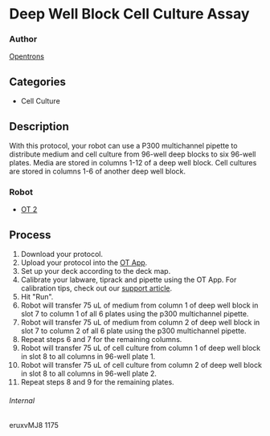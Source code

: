 # Deep Well Block Cell Culture Assay

### Author
[Opentrons](http://www.opentrons.com/)

## Categories
* Cell Culture

## Description
With this protocol, your robot can use a P300 multichannel pipette to distribute medium and cell culture from 96-well deep blocks to six 96-well plates. Media are stored in columns 1-12 of a deep well block. Cell cultures are stored in columns 1-6 of another deep well block.

### Robot
* [OT 2](https://opentrons.com/ot-2)

## Process
1. Download your protocol.
2. Upload your protocol into the [OT App](https://opentrons.com/ot-app).
3. Set up your deck according to the deck map.
4. Calibrate your labware, tiprack and pipette using the OT App. For calibration tips, check out our [support article](https://support.opentrons.com/ot-2/getting-started-software-setup/deck-calibration).
5. Hit "Run".
6. Robot will transfer 75 uL of medium from column 1 of deep well block in slot 7 to column 1 of all 6 plates using the p300 multichannel pipette.
7. Robot will transfer 75 uL of medium from column 2 of deep well block in slot 7 to column 2 of all 6 plate using the p300 multichannel pipette.
8. Repeat steps 6 and 7 for the remaining columns.
9. Robot will transfer 75 uL of cell culture from column 1 of deep well block in slot 8 to all columns in 96-well plate 1.
9. Robot will transfer 75 uL of cell culture from column 2 of deep well block in slot 8 to all columns in 96-well plate 2.
10. Repeat steps 8 and 9 for the remaining plates.

###### Internal
eruxvMJ8
1175
